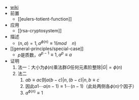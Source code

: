 - [wiki](https://en.wikipedia.org/wiki/Euler%27s_theorem)
- 前置
  - [[eulers-totient-function]]
- 应用
  - [[rsa-cryptosystem]]
- 描述
  - $(n,a)=1, a^{\phi(n)} \equiv 1(mod\quad n)$
- [[general-principles/special-case]]
  - $p$是质数，$a^{p-1}\equiv 1, a^p\equiv a$
- 证明
  1. 法一：大小为$\phi(n)$乘法群$G$任何元素阶整除$|G|=\phi(n)$
  2. 法二
     1. $ab\equiv ac$则$a(b-c)|n,(b-c)|n,b\equiv c$
     2. 因此$a1\cdots a(n-1)\equiv 1\cdots(n-1)$（此处两侧各$\phi(n)$个因子）
     3. $a^{\phi(n)}\equiv1$